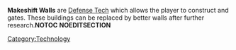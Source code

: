 **Makeshift Walls** are [Defense Tech](Defense_Tech.md "wikilink") which
allows the player to construct [](Defensive_Walls.md) and gates. These buildings can be
replaced by better walls after further research.__NOTOC__
__NOEDITSECTION__

[Category:Technology](Category:Technology "wikilink")